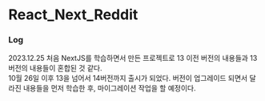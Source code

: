 ﻿# React_Next_Reddit

### Log

2023.12.25
처음 NextJS를 학습하면서 만든 프로젝트로 13 이전 버전의 내용들과 13버전의 내용들이 혼합된 것 같다.   
10월 26일 이후 13을 넘어서 14버전까지 출시가 되었다.
버전이 업그레이드 되면서 달라진 내용들을 먼저 학습한 후, 마이그레이션 작업을 할 예정이다.
